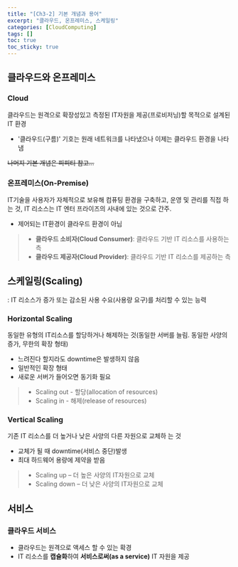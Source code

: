 ```yaml
---
title: "[Ch3-2] 기본 개념과 용어"
excerpt: "클라우드, 온프레미스, 스케일링"
categories: [CloudComputing]
tags: []
toc: true
toc_sticky: true
---
```



## 클라우드와 온프레미스

### Cloud
클라우드는 원격으로 확장성있고 측정된 IT자원을 제공(프로비저닝)할
목적으로 설계된 IT 환경
* '클라우드(구름)' 기호는 원래 네트워크를 나타냈으나 이제는 클라우드 환경을 나타냄

~~나머지 기본 개념은 피피티 참고...~~

### 온프레미스(On-Premise)
IT기술을 사용자가 자체적으로 보유해 컴퓨팅 환경을 구축하고, 운영 및 관리를 직접 하는 것, IT 리소스는 IT 엔터 프라이즈의 사내에 있는 것으로 간주.
* 제어되는 IT환경이 클라우드 환경이 아님

> * **클라우드 소비자(Cloud Consumer)**: 클라우드 기반 IT 리소스를 사용하는 측
> * **클라우드 제공자(Cloud Provider)**: 클라우드 기반 IT 리소스를 제공하는 측


## 스케일링(Scaling)


: IT 리소스가 증가 또는 감소된 사용 수요(사용량 요구)를 처리할 수 있는 능력

### Horizontal Scaling
동일한 유형의 IT리소스를 할당하거나 해제하는 것(동일한 서버를 늘림. 동일한 사양의 증가, 무한의 확장 형태)
* 느려진다 할지라도 downtime은 발생하지 않음
* 일반적인 확장 형태
* 새로운 서버가 들어오면 동기화 필요

> * Scaling out - 할당(allocation of resources)
> * Scaling in - 해제(release of resources)

### Vertical Scaling
기존 IT 리소스를 더 높거나 낮은 사양의 다른 자원으로 교체하
는 것
* 교체가 될 때 downtime(서비스 중단)발생
* 최대 하드웨어 용량에 제약을 받음

> * Scaling up – 더 높은 사양의 IT자원으로 교체
> * Scaling down – 더 낮은 사양의 IT자원으로 교체


## 서비스
### 클라우드 서비스
* 클라우드는 원격으로 액세스 할 수 있는 확경
* IT 리소스를 **캡슐화**하여 **서비스로써(as a service)** IT 자원을 제공